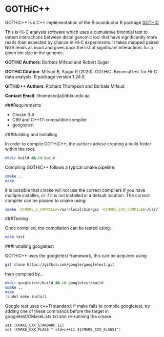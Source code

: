 # GOTHiC++

GOTHiC++ is a C++ implementation of the Bioconductor R package [GOTHiC](https://doi.org/doi:10.18129/B9.bioc.GOTHiC "GOTHiC on Bioconductor")

This is Hi-C analysis software which uses a cumulative binomial test to detect interactions between distal genomic loci that have significantly more reads than expected by chance in Hi-C experiments. It takes mapped paired NGS reads as input and gives back the list of significant interactions for a given bin size in the genome.

**GOTHiC Authors**: Borbala Mifsud and Robert Sugar

**GOTHiC Citation**: Mifsud B, Sugar R (2020). GOTHiC: Binomial test for Hi-C data analysis. R package version 1.24.0.

**GITHiC++ Authors**: Richard Thompson and Borbala Mifsud

**Contact Email**: ithompson[at]hbku.edu.qa

###Requirements
+ Cmake 3.4
+ C99 and C++17-compatible compiler
+ googletest

###Building and Installing

In order to compile GOTHiC++, the authors advise creating a build folder within the root:

```bash
mkdir build && cd build
```

Compiling GOTHiC++ follows a typical cmake pipeline:

```bash
cmake ..
make
```

it is possible that cmake will not use the correct compilers if you have multiple installes, or if it is not installed in a default location. The correct compiler can be passed to cmake using:

```bash
cmake -DCMAKE_C_COMPILER=/usr/local/bin/gcc -DCMAKE_CXX_COMPILER=/usr/local/bin/g++ ..
```

###Testing

Once compiled, the compilation can be tested using:

```bash
make test
```

###Installing googletest

GOTHiC++ uses the googletest framework, this can be acquired using

```bash
git clone https://github.com/google/googletest.git
```
then compiled by... 

```bash
mkdir googletest/build && cd googletest/build
cmake ..
make
[sudo] make install
```

Google test uses c++11 standard; if make fails to compile googletest, try adding one of these commands before the target in googletest/CMakeLists.txt and re-running the cmake.

```
set (CMAKE_CXX_STANDARD 11)
set (CMAKE_CXX_FLAGS "-std=c++11 ${CMAKE_CXX_FLAGS}")
```

 